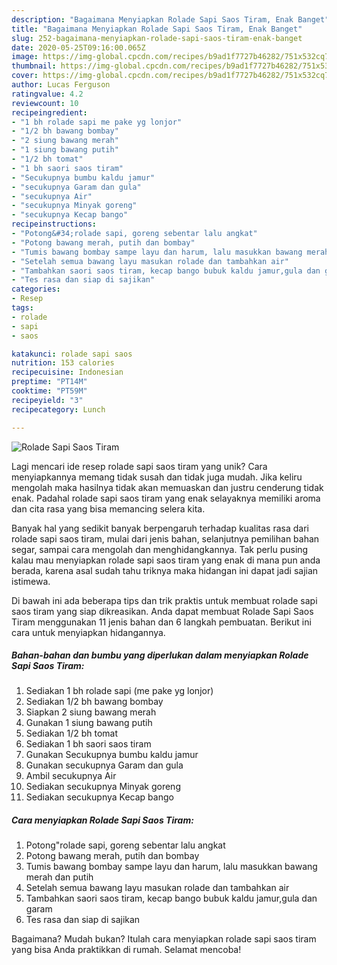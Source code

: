 ```yaml
---
description: "Bagaimana Menyiapkan Rolade Sapi Saos Tiram, Enak Banget"
title: "Bagaimana Menyiapkan Rolade Sapi Saos Tiram, Enak Banget"
slug: 252-bagaimana-menyiapkan-rolade-sapi-saos-tiram-enak-banget
date: 2020-05-25T09:16:00.065Z
image: https://img-global.cpcdn.com/recipes/b9ad1f7727b46282/751x532cq70/rolade-sapi-saos-tiram-foto-resep-utama.jpg
thumbnail: https://img-global.cpcdn.com/recipes/b9ad1f7727b46282/751x532cq70/rolade-sapi-saos-tiram-foto-resep-utama.jpg
cover: https://img-global.cpcdn.com/recipes/b9ad1f7727b46282/751x532cq70/rolade-sapi-saos-tiram-foto-resep-utama.jpg
author: Lucas Ferguson
ratingvalue: 4.2
reviewcount: 10
recipeingredient:
- "1 bh rolade sapi me pake yg lonjor"
- "1/2 bh bawang bombay"
- "2 siung bawang merah"
- "1 siung bawang putih"
- "1/2 bh tomat"
- "1 bh saori saos tiram"
- "Secukupnya bumbu kaldu jamur"
- "secukupnya Garam dan gula"
- "secukupnya Air"
- "secukupnya Minyak goreng"
- "secukupnya Kecap bango"
recipeinstructions:
- "Potong&#34;rolade sapi, goreng sebentar lalu angkat"
- "Potong bawang merah, putih dan bombay"
- "Tumis bawang bombay sampe layu dan harum, lalu masukkan bawang merah dan putih"
- "Setelah semua bawang layu masukan rolade dan tambahkan air"
- "Tambahkan saori saos tiram, kecap bango bubuk kaldu jamur,gula dan garam"
- "Tes rasa dan siap di sajikan"
categories:
- Resep
tags:
- rolade
- sapi
- saos

katakunci: rolade sapi saos 
nutrition: 153 calories
recipecuisine: Indonesian
preptime: "PT14M"
cooktime: "PT59M"
recipeyield: "3"
recipecategory: Lunch

---
```



![Rolade Sapi Saos Tiram](https://img-global.cpcdn.com/recipes/b9ad1f7727b46282/751x532cq70/rolade-sapi-saos-tiram-foto-resep-utama.jpg)

Lagi mencari ide resep rolade sapi saos tiram yang unik? Cara menyiapkannya memang tidak susah dan tidak juga mudah. Jika keliru mengolah maka hasilnya tidak akan memuaskan dan justru cenderung tidak enak. Padahal rolade sapi saos tiram yang enak selayaknya memiliki aroma dan cita rasa yang bisa memancing selera kita.

Banyak hal yang sedikit banyak berpengaruh terhadap kualitas rasa dari rolade sapi saos tiram, mulai dari jenis bahan, selanjutnya pemilihan bahan segar, sampai cara mengolah dan menghidangkannya. Tak perlu pusing kalau mau menyiapkan rolade sapi saos tiram yang enak di mana pun anda berada, karena asal sudah tahu triknya maka hidangan ini dapat jadi sajian istimewa.




Di bawah ini ada beberapa tips dan trik praktis untuk membuat rolade sapi saos tiram yang siap dikreasikan. Anda dapat membuat Rolade Sapi Saos Tiram menggunakan 11 jenis bahan dan 6 langkah pembuatan. Berikut ini cara untuk menyiapkan hidangannya.

<!--inarticleads1-->

##### Bahan-bahan dan bumbu yang diperlukan dalam menyiapkan Rolade Sapi Saos Tiram:

1. Sediakan 1 bh rolade sapi (me pake yg lonjor)
1. Sediakan 1/2 bh bawang bombay
1. Siapkan 2 siung bawang merah
1. Gunakan 1 siung bawang putih
1. Sediakan 1/2 bh tomat
1. Sediakan 1 bh saori saos tiram
1. Gunakan Secukupnya bumbu kaldu jamur
1. Gunakan secukupnya Garam dan gula
1. Ambil secukupnya Air
1. Sediakan secukupnya Minyak goreng
1. Sediakan secukupnya Kecap bango




<!--inarticleads2-->

##### Cara menyiapkan Rolade Sapi Saos Tiram:

1. Potong&#34;rolade sapi, goreng sebentar lalu angkat
1. Potong bawang merah, putih dan bombay
1. Tumis bawang bombay sampe layu dan harum, lalu masukkan bawang merah dan putih
1. Setelah semua bawang layu masukan rolade dan tambahkan air
1. Tambahkan saori saos tiram, kecap bango bubuk kaldu jamur,gula dan garam
1. Tes rasa dan siap di sajikan




Bagaimana? Mudah bukan? Itulah cara menyiapkan rolade sapi saos tiram yang bisa Anda praktikkan di rumah. Selamat mencoba!
